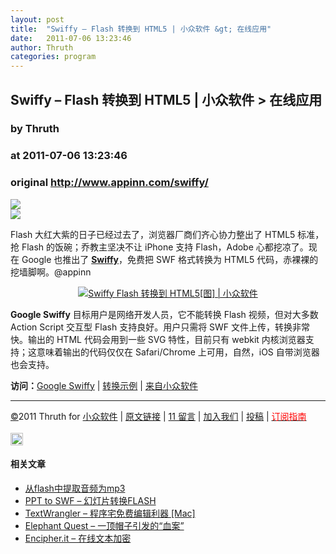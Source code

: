 ```yaml
---
layout: post
title:  "Swiffy – Flash 转换到 HTML5 | 小众软件 &gt; 在线应用"
date:   2011-07-06 13:23:46
author: Thruth
categories: program
---
```


## Swiffy – Flash 转换到 HTML5 | 小众软件 &gt; 在线应用
### by Thruth
### at 2011-07-06 13:23:46
### original <http://www.appinn.com/swiffy/>

<p><a href="http://feedads.g.doubleclick.net/~a/g7kI2Ol_N41WtHg6FgGxh7ta-R0/0/da"><img src="http://feedads.g.doubleclick.net/~a/g7kI2Ol_N41WtHg6FgGxh7ta-R0/0/di" border="0" ismap></a><br>
<a href="http://feedads.g.doubleclick.net/~a/g7kI2Ol_N41WtHg6FgGxh7ta-R0/1/da"><img src="http://feedads.g.doubleclick.net/~a/g7kI2Ol_N41WtHg6FgGxh7ta-R0/1/di" border="0" ismap></a></p><p>Flash 大红大紫的日子已经过去了，浏览器厂商们齐心协力整出了 HTML5 标准，抢 Flash 的饭碗；乔教主坚决不让 iPhone 支持 Flash，Adobe 心都挖凉了。现在 Google 也推出了 <strong><a href="http://www.appinn.com/swiffy/">Swiffy</a></strong>，免费把 SWF 格式转换为 HTML5 代码，赤裸裸的挖墙脚啊。@appinn</p>
<p style="text-align:center"><a href="http://www.appinn.com/swiffy/"><img src="http://img1.appinn.com/2011/07/Google_Swiffy-20110702-022848.jpg" alt="Swiffy   Flash 转换到 HTML5[图] | 小众软件" title="Swiffy   Flash 转换到 HTML5[图] | 小众软件"></a></p>
<p><strong>Google Swiffy</strong> 目标用户是网络开发人员，它不能转换 Flash 视频，但对大多数 Action Script 交互型 Flash 支持良好。用户只需将 SWF 文件上传，转换非常快。输出的 HTML 代码会用到一些 SVG 特性，目前只有 webkit 内核浏览器支持；这意味着输出的代码仅仅在 Safari/Chrome 上可用，自然，iOS 自带浏览器也会支持。</p>
<p><strong>访问：</strong><a href="http://swiffy.googlelabs.com/">Google Swiffy</a> | <a href="http://swiffy.googlelabs.com/gallery.html">转换示例</a> | <a href="http://www.appinn.com/swiffy/">来自小众软件</a></p>
<hr>
<a href="http://www.appinn.com/copyright/" title="版权声明">©</a>2011 Thruth for <a href="http://www.appinn.com" title="本文来自小众软件">小众软件</a> | <a href="http://www.appinn.com/swiffy/" title="本文原始链接" rel="bookmark">原文链接</a> | <a href="http://www.appinn.com/swiffy/#comments" title="来小众软件留言">11 留言</a> | <a href="http://www.appinn.com/join-us/" title="加入小众软件">加入我们</a> | <a href="http://www.appinn.com/contribute/" title="给小众软件投稿">投稿</a> | <a href="http://www.appinn.com/feeds-subscribe/" title="可以分类订阅小众，Windows/MAC/游戏"><font color="red">订阅指南</font></a><br> <br>
<img src="http://s33.sitemeter.com/meter.asp?site=s33appinn" alt="Swiffy   Flash 转换到 HTML5[图] | 小众软件" width="20" border="0" title="Swiffy   Flash 转换到 HTML5[图] | 小众软件">
<h4>相关文章</h4><ul><li><a href="http://www.appinn.com/flash-to-mp3/" title="从flash中提取音频为mp3">从flash中提取音频为mp3</a></li><li><a href="http://www.appinn.com/ppt-to-swf/" title="PPT to SWF – 幻灯片转换FLASH">PPT to SWF – 幻灯片转换FLASH</a></li><li><a href="http://www.appinn.com/textwrangler/" title="TextWrangler – 程序宅免费编辑利器 [Mac]">TextWrangler – 程序宅免费编辑利器 [Mac]</a></li><li><a href="http://www.appinn.com/elephant-quest/" title="Elephant Quest – 一顶帽子引发的“血案”">Elephant Quest – 一顶帽子引发的“血案”</a></li><li><a href="http://www.appinn.com/encipher-it/" title="Encipher.it – 在线文本加密">Encipher.it – 在线文本加密</a></li></ul><img src="http://www1.feedsky.com/t1/532070902/soft/feedsky/s.gif?r=http://www.appinn.com/swiffy/" border="0" height="0" width="0">